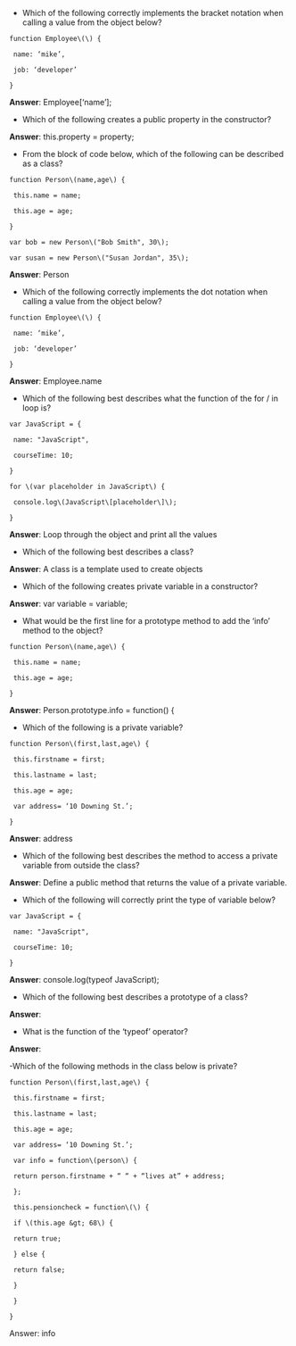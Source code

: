 - Which of the following correctly implements the bracket notation when calling a value from the object below?

```
function Employee\(\) {

 name: ‘mike’,

 job: ‘developer’

}
```
**Answer**: Employee\[‘name’\];

- Which of the following creates a public property in the constructor?

**Answer**: this.property = property;

- From the block of code below, which of the following can be described as a class?

```
function Person\(name,age\) {

 this.name = name;

 this.age = age;

}

var bob = new Person\("Bob Smith", 30\);

var susan = new Person\("Susan Jordan", 35\);
```

**Answer**: Person

- Which of the following correctly implements the dot notation when calling a value from the object below?

```
function Employee\(\) {

 name: ‘mike’,

 job: ‘developer’

}
```
**Answer**: Employee.name

- Which of the following best describes what the function of the for \/ in loop is?

```
var JavaScript = {

 name: "JavaScript",

 courseTime: 10;

}

for \(var placeholder in JavaScript\) {

 console.log\(JavaScript\[placeholder\]\);

}
```

**Answer**: Loop through the object and print all the values

- Which of the following best describes a class?

**Answer**: A class is a template used to create objects

- Which of the following creates private variable in a constructor?

**Answer**: var variable = variable;

- What would be the first line for a prototype method to add the ‘info’ method to the object?

```
function Person\(name,age\) {

 this.name = name;

 this.age = age;

}
```
**Answer**: Person.prototype.info = function\(\) {

- Which of the following is a private variable?

```
function Person\(first,last,age\) {

 this.firstname = first;

 this.lastname = last;

 this.age = age;

 var address= ‘10 Downing St.’;

}
```

**Answer**: address

- Which of the following best describes the method to access a private variable from outside the class?

**Answer**: Define a public method that returns the value of a private variable.

- Which of the following will correctly print the type of variable below?

```
var JavaScript = {

 name: "JavaScript",

 courseTime: 10;

}
```

**Answer**: console.log\(typeof JavaScript\);

- Which of the following best describes a prototype of a class?

**Answer**:

- What is the function of the ‘typeof’ operator?

**Answer**:

 -Which of the following methods in the class below is private?

```
function Person\(first,last,age\) {

 this.firstname = first;

 this.lastname = last;

 this.age = age;

 var address= ‘10 Downing St.’;

 var info = function\(person\) {

 return person.firstname + “ “ + “lives at” + address;

 };

 this.pensioncheck = function\(\) {

 if \(this.age &gt; 68\) {

 return true;

 } else {

 return false;

 }

 }

}
```

Answer: info



